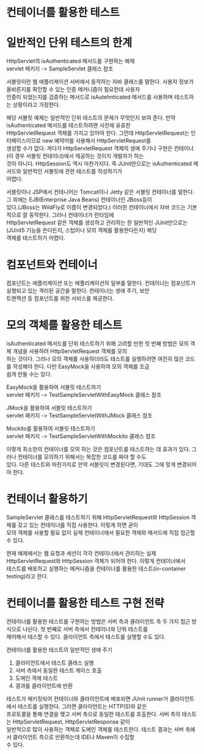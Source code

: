 # **컨테이너를 활용한 테스트**  
  
# **일반적인 단위 테스트의 한계**  
HttpServlet의 isAuthenticated 메서드를 구현하는 예제  
servlet 패키지 -> SampleServlet 클래스 참조  
  
서블릿이란 웹 애플리케이션 서버에서 동작하는 자바 클래스를 말한다. 사용자 정보가 올바른지를 확인할 수 있는 인증 메커니즘이 필요한데 사용자  
인증이 되었는지를 검증하는 메서드로 isAutehnticated 메서드를 사용하며 테스트하는 상황이라고 가정한다.  
  
해당 서블릿 예제는 일반적인 단위 테스트의 문제가 무엇인지 보여 준다. 만약 isAuthenticated 메서드를 테스트하려면 사전에 유효한  
HttpServletRequest 객체를 가지고 있어야 한다. 그런데 HttpServletRequest는 인터페이스이므로 new 예약어를 사용해서 HttpServletRequest를  
생성할 수가 없다. 게다가 HttpServletRequest 객체의 생애 주기나 구현은 컨테이너(이 경우 서블릿 컨테이너)에서 제공하는 것이지 개발자가 하는  
것이 아니다. HttpSession도 역시 마찬가지다. 즉 JUnit만으로는 isAuthenticated 메서드와 일반적인 서블릿에 관한 테스트를 작성하기가  
어렵다.  
  
서블릿이나 JSP에서 컨테니어는 Tomcat이나 Jetty 같은 서블릿 컨테이너를 말한다. 그 외에는 EJB(Enterprise Java Beans) 컨테이너인 JBoss등이  
있다.(JBoss는 WildFly로 이름이 변경되었다.) 이러한 컨테이너에서 자바 코드는 기본적으로 잘 동작한다. 그러나 컨테이너가 런타임에  
HttpServletRequest 같은 객체를 생성하고 관리하는 한 일반적인 JUnit만으로는(JUnit5 기능을 쓴다든지, 스텁이나 모의 객체를 활용한다든지) 해당  
객체를 테스트하기 어렵다.  
  
# **컴포넌트와 컨테이너**  
컴포넌트는 애플리케이션 또는 애플리케이션의 일부를 말한다. 컨테이너는 컴포넌트가 실행되고 있는 격리된 공간을 말한다. 컨테이너는 생애 주기, 보안  
트랜잭션 등 컴포넌트를 위한 서비스를 제공한다.  
  
# **모의 객체를 활용한 테스트**  
isAuthenticated 메서드를 단위 테스트하기 위해 고려할 만한 첫 번째 방법은 모의 객체 개념을 사용하려 HttpServletRequest 객체를 모의  
하는 것이다. 그러나 모의 객체를 사용하더라도 테스트를 실행하려면 여전히 많은 코드를 작성해야 한다. 다만 EasyMock을 사용하여 모의 객체를 조금  
쉽게 만들 수는 있다.  
  
EasyMock을 활용하여 서블릿 테스트하기  
servlet 패키지 -> TestSampleServletWithEasyMock 클래스 참조  
  
JMock을 활용하여 서블릿 테스트하기  
servlet 패키지 -> TestSampleServletWithJMock 클래스 참조  
  
Mockito를 활용하여 서블릿 테스트하기  
servlet 패키지 -> TestSampleServletWithMockito 클래스 참조  

이렇게 최소한의 컨테이너를 모의 하는 것은 컴포넌트를 테스트하는 데 효과가 있다. 그러나 컨테이너를 모의하기 위해서는 복잡한 코드를 짜야 할 수도  
있다. 다른 테스트와 마찬가지로 만약 서블릿이 변경된다면, 기대도 그에 맞게 변경되어야 한다.  
  
# **컨테이너 활용하기**  
SampleServlet 클래스를 테스트하기 위해 HttpServletRequest와 HttpSession 객체를 갖고 있는 컨테이너를 직접 사용한다. 이렇게 하면 굳이  
모의 객체를 사용할 필요 없이 실제 컨테이너에서 필요한 객체와 메서드에 직접 접근할 수 있다.  
  
현재 예제에서는 웹 요청과 세션이 각각 컨테이너에서 관리하는 실제 HttpServletRequest와 HttpSession 객체가 되어야 한다. 이렇게 컨테이너에서  
테스트를 배포하고 실행하는 메커니즘을 컨테이너를 활용한 테스트(in-container testing)라고 한다.  
  
# **컨테이너를 활용한 테스트 구현 전략**  
컨테이너를 활용한 테스트를 구현하는 방법은 서버 측과 클라이언트 측 두 가지 접근 방식으로 나뉜다. 첫 번째로 서버 측에서 컨테이너와 단위 테스트를  
제어해서 테스할 수 있다. 클라이언트 측에서 테스트를 실행할 수도 있다.  
  
컨테이너를 활용한 테스트의 일반적인 생애 주기  
1. 클라이언트에서 테스트 클래스 실행  
2. 서버 측에서 동일한 테스트 케이스 호출  
3. 도메인 객체 테스트  
4. 결과를 클라이언트에 반환  
  
테스트가 패키징되어 컨테이너와 클라이언트에 배포되면 JUnit runner가 클라이언트에서 테스트를 실행한다. 그러면 클라이언트는 HTTP(S)와 같은  
프로토콜을 통해 연결을 맺고 서버 측으로 동일한 테스트를 호출한다. 서버 측의 테스트는 HttpServletRequest, HttpServletResponse 같이  
일반적으로 많이 사용하는 객체로 도메인 객체를 테스트한다. 테스트 결과는 서버 측에서 클라이언트 측으로 반환하는데 IDE나 Maven이 수집할  
수 있다.
  

